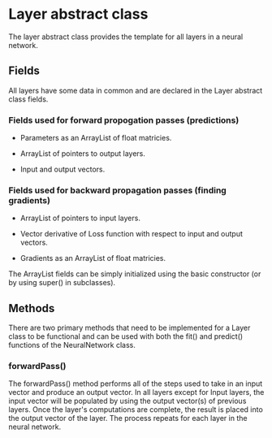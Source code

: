 # Layer abstract class

The layer abstract class provides the template for all layers in a neural network.

## Fields
All layers have some data in common and are declared in the Layer abstract class fields.

### Fields used for forward propogation passes (predictions)

- Parameters as an ArrayList of float matricies.

- ArrayList of pointers to output layers.

- Input and output vectors.

### Fields used for backward propagation passes (finding gradients)

- ArrayList of pointers to input layers.

- Vector derivative of Loss function with respect to input and output vectors.

- Gradients as an ArrayList of float matricies.


The ArrayList fields can be simply initialized using the basic constructor (or by using super() in subclasses).


## Methods

There are two primary methods that need to be implemented for a Layer class to be functional and can be used with both the fit() and predict() functions of the NeuralNetwork class.

### forwardPass()

The forwardPass() method performs all of the steps used to take in an input vector and produce an output vector. In all layers except for Input layers, the input vector will be populated by using the output vector(s) of previous layers. Once the layer's computations are complete, the result is placed into the output vector of the layer. The process repeats for each layer in the neural network.

